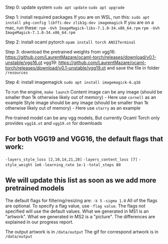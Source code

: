 Step 0: update system
`sudo apt update`
`sudo apt upgrade`

Step 1: install required packages
If you are on WSL, run this:
`sudo apt install pkg-config libffi-dev zlib1g-dev imagemagick`
If you are on a mac, run these: 
`rpm -Uvh ImageMagick-libs-7.1.0-34.x86_64.rpm`
`rpm -Uvh ImageMagick-7.1.0-34.x86_64.rpm`

Step 2: install ocaml pytorch
`opam install torch ANSITerminal`

Step 3: download the pretrained weights from 
vgg16: https://github.com/LaurentMazare/ocaml-torch/releases/download/v0.1-unstable/vgg16.ot
vgg19: https://github.com/LaurentMazare/ocaml-torch/releases/download/v0.1-unstable/vgg19.ot
and save the file in folder `/resources`

Step 4: install imagemagick
`sudo apt install imagemagick-6.q16`

To run the engine,
`make launch`
Content image can be any image (should be smaller than 1k otherwise likely out of memory)
    - Here use `cornell` as an example
Style image should be any image (should be smaller than 1k otherwise likely out of memory)
    - Here use `starry` as an example

Pre-trained model can be any vgg models,
But currently Ocaml Torch only provides `vgg16.ot` and `vgg19.ot` for downloads
## For both VGG19 and VGG16, the default flags that work:
`-layers_style_loss [2,10,14,21,28]`
`-layers_content_loss [7]`
`-style_weight 1e6`
`-learning_rate 1e-1`
`-total_steps 80`

## We will update this list as soon as we add more pretrained models
The default flags for filtering/resizing are:
`-k 5`
`-sigma 1.0`
All of the flags are optional. To specify a flag value, use `-flag value`. The flags not specified will use the default values. 
What we generated in MS1 is an "artwork". What we generated in MS2 is a "picture". The differences are explained in our progress report. 

The output artwork is in `/data/output`
The gif for correspond artwork is in `/data/output`